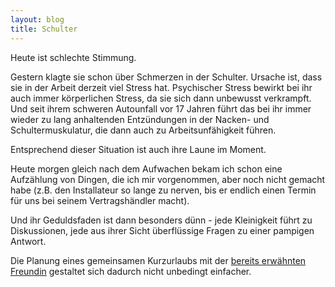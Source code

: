 ```yaml
---
layout: blog
title: Schulter
---
```


Heute ist schlechte Stimmung. 

Gestern klagte sie schon über Schmerzen in der Schulter. Ursache ist, dass sie in der Arbeit derzeit viel Stress hat.
Psychischer Stress bewirkt bei ihr auch immer körperlichen Stress, da sie sich dann unbewusst verkrampft.
Und seit ihrem schweren Autounfall vor 17 Jahren führt das bei ihr immer wieder zu lang anhaltenden Entzündungen in der Nacken- und Schultermuskulatur, die dann auch zu Arbeitsunfähigkeit führen.

Entsprechend dieser Situation ist auch ihre Laune im Moment.

Heute morgen gleich nach dem Aufwachen bekam ich schon eine Aufzählung von Dingen, die ich mir vorgenommen, aber noch nicht gemacht habe (z.B. den Installateur so lange zu nerven, bis er endlich einen Termin für uns bei seinem Vertragshändler macht).

Und ihr Geduldsfaden ist dann besonders dünn - jede Kleinigkeit führt zu Diskussionen, jede aus ihrer Sicht überflüssige Fragen zu einer pampigen Antwort.

Die Planung eines gemeinsamen Kurzurlaubs mit der [bereits erwähnten Freundin](2023-03-15-Schulter.md) gestaltet sich dadurch nicht unbedingt einfacher.
